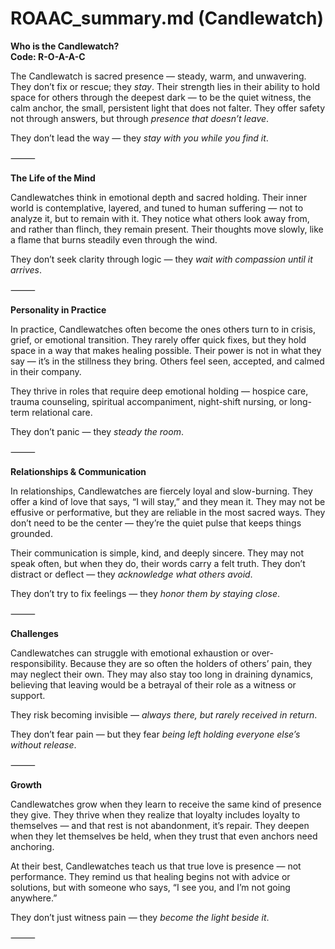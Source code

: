 # ROAAC_summary.md (Candlewatch)

**Who is the Candlewatch?**  
**Code: R-O-A-A-C**

The Candlewatch is sacred presence — steady, warm, and unwavering. They don’t fix or rescue; they *stay*. Their strength lies in their ability to hold space for others through the deepest dark — to be the quiet witness, the calm anchor, the small, persistent light that does not falter. They offer safety not through answers, but through *presence that doesn’t leave*.

They don’t lead the way — they *stay with you while you find it*.

⸻

**The Life of the Mind**

Candlewatches think in emotional depth and sacred holding. Their inner world is contemplative, layered, and tuned to human suffering — not to analyze it, but to remain with it. They notice what others look away from, and rather than flinch, they remain present. Their thoughts move slowly, like a flame that burns steadily even through the wind.

They don’t seek clarity through logic — they *wait with compassion until it arrives*.

⸻

**Personality in Practice**

In practice, Candlewatches often become the ones others turn to in crisis, grief, or emotional transition. They rarely offer quick fixes, but they hold space in a way that makes healing possible. Their power is not in what they say — it’s in the stillness they bring. Others feel seen, accepted, and calmed in their company.

They thrive in roles that require deep emotional holding — hospice care, trauma counseling, spiritual accompaniment, night-shift nursing, or long-term relational care.

They don’t panic — they *steady the room*.

⸻

**Relationships & Communication**

In relationships, Candlewatches are fiercely loyal and slow-burning. They offer a kind of love that says, “I will stay,” and they mean it. They may not be effusive or performative, but they are reliable in the most sacred ways. They don’t need to be the center — they’re the quiet pulse that keeps things grounded.

Their communication is simple, kind, and deeply sincere. They may not speak often, but when they do, their words carry a felt truth. They don’t distract or deflect — they *acknowledge what others avoid*.

They don’t try to fix feelings — they *honor them by staying close*.

⸻

**Challenges**

Candlewatches can struggle with emotional exhaustion or over-responsibility. Because they are so often the holders of others’ pain, they may neglect their own. They may also stay too long in draining dynamics, believing that leaving would be a betrayal of their role as a witness or support.

They risk becoming invisible — *always there, but rarely received in return*.

They don’t fear pain — but they fear *being left holding everyone else’s without release*.

⸻

**Growth**

Candlewatches grow when they learn to receive the same kind of presence they give. They thrive when they realize that loyalty includes loyalty to themselves — and that rest is not abandonment, it’s repair. They deepen when they let themselves be held, when they trust that even anchors need anchoring.

At their best, Candlewatches teach us that true love is presence — not performance. They remind us that healing begins not with advice or solutions, but with someone who says, “I see you, and I’m not going anywhere.”

They don’t just witness pain — they *become the light beside it*.

⸻
